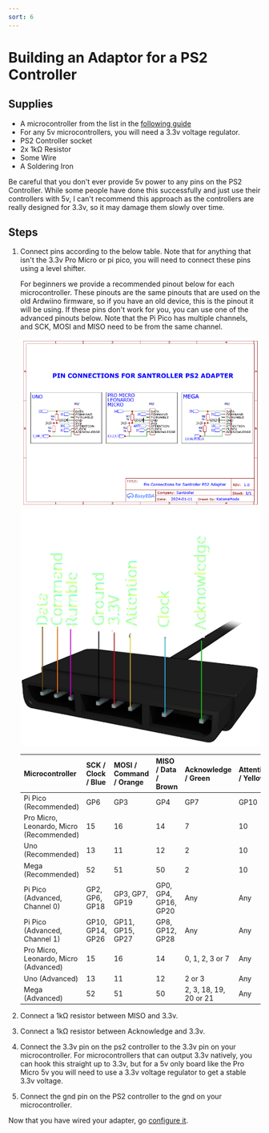 ```yaml
---
sort: 6
---
```


# Building an Adaptor for a PS2 Controller

## Supplies

- A microcontroller from the list in the [following guide](https://santroller.tangentmc.net/wiring_guides/general.html)
- For any 5v microcontrollers, you will need a 3.3v voltage regulator.
- PS2 Controller socket
- 2x 1kΩ Resistor
- Some Wire
- A Soldering Iron

Be careful that you don't ever provide 5v power to any pins on the PS2 Controller. While some people have done this successfully and just use their controllers with 5v, I can't recommend this approach as the controllers are really designed for 3.3v, so it may damage them slowly over time.

## Steps

1. Connect pins according to the below table. Note that for anything that isn't the 3.3v Pro Micro or pi pico, you will need to connect these pins using a level shifter.

   For beginners we provide a recommended pinout below for each microcontroller. These pinouts are the same pinouts that are used on the old Ardwiino firmware, so if you have an old device, this is the pinout it will be using.
   If these pins don't work for you, you can use one of the advanced pinouts below. Note that the Pi Pico has multiple channels, and SCK, MOSI and MISO need to be from the same channel.

   [![pinout](/assets/images/ps2.png)](/assets/images/ps2.png) [![Adapter pinout](/assets/images/ps2-pinout.png)](/assets/images/ps2-pinout.png)

   | Microcontroller                          | SCK / Clock / Blue | MOSI / Command / Orange | MISO / Data / Brown  | Acknowledge / Green    | Attention / Yellow |
   | ---------------------------------------- | ------------------ | ----------------------- | -------------------- | ---------------------- | ------------------ |
   | Pi Pico (Recommended)                    | GP6                | GP3                     | GP4                  | GP7                    | GP10               |
   | Pro Micro, Leonardo, Micro (Recommended) | 15                 | 16                      | 14                   | 7                      | 10                 |
   | Uno (Recommended)                        | 13                 | 11                      | 12                   | 2                      | 10                 |
   | Mega (Recommended)                       | 52                 | 51                      | 50                   | 2                      | 10                 |
   | Pi Pico (Advanced, Channel 0)            | GP2, GP6, GP18     | GP3, GP7, GP19          | GP0, GP4, GP16, GP20 | Any                    | Any                |
   | Pi Pico (Advanced, Channel 1)            | GP10, GP14, GP26   | GP11, GP15, GP27        | GP8, GP12, GP28      | Any                    | Any                |
   | Pro Micro, Leonardo, Micro (Advanced)    | 15                 | 16                      | 14                   | 0, 1, 2, 3 or 7        | Any                |
   | Uno (Advanced)                           | 13                 | 11                      | 12                   | 2 or 3                 | Any                |
   | Mega (Advanced)                          | 52                 | 51                      | 50                   | 2, 3, 18, 19, 20 or 21 | Any                |

2. Connect a 1kΩ resistor between MISO and 3.3v.
3. Connect a 1kΩ resistor between Acknowledge and 3.3v.
4. Connect the 3.3v pin on the ps2 controller to the 3.3v pin on your microcontroller. For microcontrollers that can output 3.3v natively, you can hook this straight up to 3.3v, but for a 5v only board like the Pro Micro 5v you will need to use a 3.3v voltage regulator to get a stable 3.3v voltage.
5. Connect the gnd pin on the PS2 controller to the gnd on your microcontroller.

Now that you have wired your adapter, go [configure it](https://santroller.tangentmc.net/tool/using.html).
